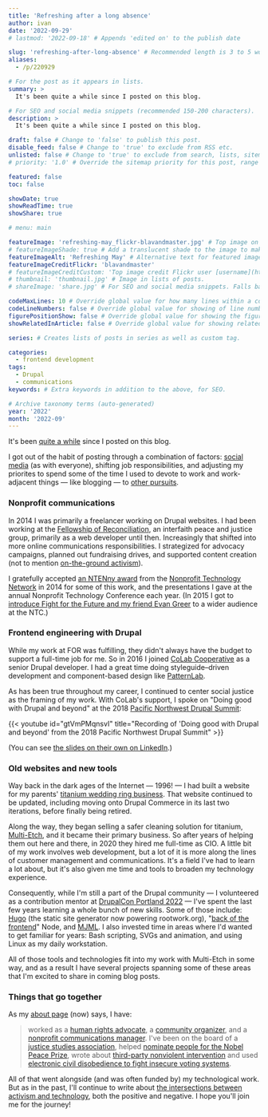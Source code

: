 ```yaml
---
title: 'Refreshing after a long absence'
author: ivan
date: '2022-09-29'
# lastmod: '2022-09-18' # Appends 'edited on' to the publish date

slug: 'refreshing-after-long-absence' # Recommended length is 3 to 5 words.
aliases:
  - /p/220929

# For the post as it appears in lists.
summary: >
  It's been quite a while since I posted on this blog.

# For SEO and social media snippets (recommended 150-200 characters).
description: >
  It's been quite a while since I posted on this blog.

draft: false # Change to 'false' to publish this post.
disable_feed: false # Change to 'true' to exclude from RSS etc.
unlisted: false # Change to 'true' to exclude from search, lists, sitemaps, and feeds.
# priority: '1.0' # Override the sitemap priority for this post, range 1.0 (high) to 0.0 (low)

featured: false
toc: false

showDate: true
showReadTime: true
showShare: true

# menu: main

featureImage: 'refreshing-may_flickr-blavandmaster.jpg' # Top image on post.
# featureImageShade: true # Add a translucent shade to the image to make overlaid text easier to read.
featureImageAlt: 'Refreshing May' # Alternative text for featured image.
featureImageCreditFlickr: 'blavandmaster'
# featureImageCreditCustom: 'Top image credit Flickr user [username](https://www.flickr.com/photos/username).'
# thumbnail: 'thumbnail.jpg' # Image in lists of posts.
# shareImage: 'share.jpg' # For SEO and social media snippets. Falls back to thumbnail (if set) or featureImage.

codeMaxLines: 10 # Override global value for how many lines within a code block before auto-collapsing.
codeLineNumbers: false # Override global value for showing of line numbers within code block.
figurePositionShow: false # Override global value for showing the figure label.
showRelatedInArticle: false # Override global value for showing related posts in this series at the end of the content.

series: # Creates lists of posts in series as well as custom tag.

categories:
  - frontend development
tags:
  - Drupal
  - communications
keywords: # Extra keywords in addition to the above, for SEO.

# Archive taxonomy terms (auto-generated)
year: '2022'
month: '2022-09'
---
```


It's been
[quite a while](/blog/2014/04/join-me-devsigner-conference-portland-may-designers-developers-join-forces/)
since I posted on this blog.

I got out of the habit of posting through a combination of factors:
[social media](https://twitter.com/rootwork) (as with everyone), shifting job
responsibilities, and adjusting my priorites to spend some of the time I used to
devote to work and work-adjacent things &#8212; like blogging &#8212; to
[other pursuits](https://www.bellsofthecascades.org/about).

### Nonprofit communications

In 2014 I was primarily a freelancer working on Drupal websites. I had been
working at the [Fellowship of Reconciliation](https://forusa.org/), an
interfaith peace and justice group, primarily as a web developer until then.
Increasingly that shifted into more online communications responsibilities. I
strategized for advocacy campaigns, planned out fundraising drives, and
supported content creation (not to mention
[on-the-ground activism](https://web.archive.org/web/20160419200729/http://forusa.org/blogs/ivan-boothe/honoring-active-nonviolence-us-middle-east/11909)).

I gratefully accepted
[an NTENny award](https://web.archive.org/web/20150407225011/http://www.nten.org/awards/2014/ntenny)
from the [Nonprofit Technology Network](https://www.nten.org/) in 2014 for some
of this work, and the presentations I gave at the annual Nonprofit Technology
Conference each year. (In 2015 I got to
[introduce Fight for the Future and my friend Evan Greer](https://www.slideshare.net/rootwork/saving-the-internet-with-the-internet-the-net-neutrality-victory-as-a-case-study)
to a wider audience at the NTC.)

### Frontend engineering with Drupal

While my work at FOR was fulfilling, they didn't always have the budget to
support a full-time job for me. So in 2016 I joined
[CoLab Cooperative](https://colab.coop/) as a senior Drupal developer. I had a
great time doing styleguide&#8211;driven development and component-based design
like [PatternLab](https://patternlab.io/).

As has been true throughout my career, I continued to center social justice as
the framing of my work. With CoLab's support, I spoke on "Doing good with Drupal
and beyond" at the 2018
[Pacific Northwest Drupal Summit](https://pnwdrupalsummit.org):

{{< youtube id="gtVmPMqnsvI" title="Recording of 'Doing good with Drupal and beyond' from the 2018 Pacific Northwest Drupal Summit" >}}

(You can see
[the slides on their own on LinkedIn](https://www.linkedin.com/in/ivanboothe/details/experience/1103947024/multiple-media-viewer/?profileId=ACoAAABl33EBS2mPp7MzOR78g03Gb0rtewlEVQw&treasuryMediaId=1527283177501).)

### Old websites and new tools

Way back in the dark ages of the Internet &#8212; 1996! &#8212; I had built a
website for my parents'
[titanium wedding ring business](https://www.titaniumringsforever.com/). That
website continued to be updated, including moving onto Drupal Commerce in its
last two iterations, before finally being retired.

Along the way, they began selling a safer cleaning solution for titanium,
[Multi-Etch](https://www.multietch.com/), and it became their primary business.
So after years of helping them out here and there, in 2020 they hired me
full-time as CIO. A little bit of my work involves web development, but a lot of
it is more along the lines of customer management and communications. It's a
field I've had to learn a lot about, but it's also given me time and tools to
broaden my technology experience.

Consequently, while I'm still a part of the Drupal community &#8212; I
volunteered as a contribution mentor at
[DrupalCon Portland 2022](https://events.drupal.org/portland2022) &#8212; I've
spent the last few years learning a whole bunch of new skills. Some of those
include: [Hugo](https://gohugo.io/) (the static site generator now powering
rootwork.org),
"[back of the frontend](https://css-tricks.com/front-of-the-front-back-of-the-front/)"
Node, and [MJML](https://mjml.io/). I also invested time in areas where I'd
wanted to get familiar for years: Bash scripting, SVGs and animation, and using
Linux as my daily workstation.

All of those tools and technologies fit into my work with Multi-Etch in some
way, and as a result I have several projects spanning some of these areas that
I'm excited to share in coming blog posts.

### Things that go together

As my [about page](/about/) (now) says, I have:

> worked as a
> [human rights advocate](https://web.archive.org/web/20080131080116/http://www.genocideintervention.net/),
> a
> [community organizer](https://web.archive.org/web/20111226083543/http://www.casinofreephilly.org:80/),
> and a [nonprofit communications manager](https://forusa.org/). I've been on
> the board of a
> [justice studies association](https://www.peacejusticestudies.org/), helped
> [nominate people for the Nobel Peace Prize](https://www.afsc.org/content/afsc-and-nobel-peace-prize),
> wrote about
> [third-party nonviolent intervention](https://works.swarthmore.edu/fac-soc-anth/29/)
> and used
> [electronic civil disobedience to fight insecure voting systems](https://web.archive.org/web/20050204141450/https://www.why-war.com/features/2003/11/diebold_analyzed.html).

All of that went alongside (and was often funded by) my technological work. But
as in the past, I'll continue to write about
[the intersections between activism and technology](/blog/2014/03/online-advocacy-learn-community-organizing/),
both the positive and negative. I hope you'll join me for the journey!
